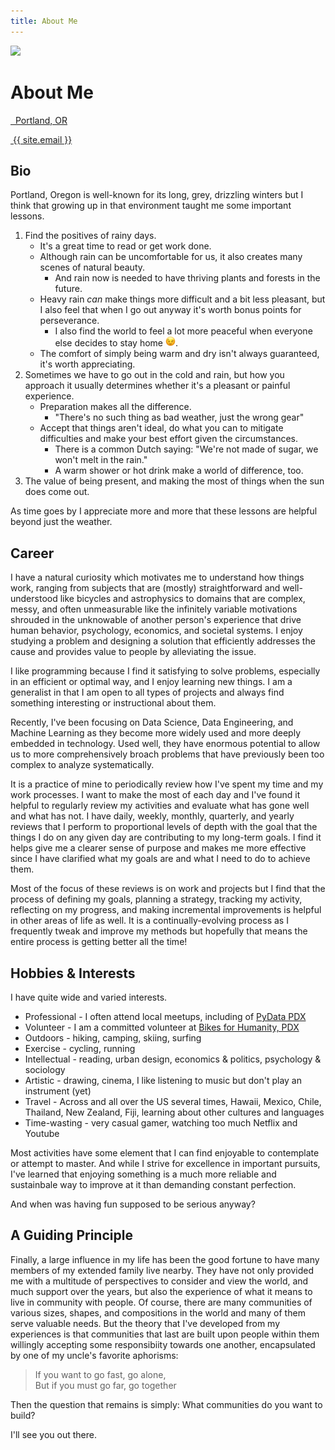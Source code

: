 ```yaml
---
title: About Me
---
```

<!-- <div class="container"> -->
<div class="container">
  <div class="row">
    <div class="user-card">
      <div class="row">
        <!-- <div class="card col-md-3"> -->
        <div class="card col-md-4">
          <img src="{{ site.baseurl }}/assets/images/profile_pic.JPG">
        </div>
        <!-- <div class="col-md-9"> -->
        <div class="col-md-8">
          <h1>About Me</h1>
          <p>
           <!-- <a style="color: #999; border-bottom: none"  -->
           <a style="color: inherit; border-bottom: none" 
             href="https://www.google.com/maps/place/Portland,+OR" 
             target="_blank">
             <!-- <i class="fa fa-map-marker"></i>&nbsp;&nbsp;{{ site.location }} -->
             <i class="fa fa-map-marker"></i>&nbsp;&nbsp;Portland, OR
           </a>
          </p>
          <p>
           <!-- <a style="color: #999; border-bottom: none"  -->
           <a style="color: inherit; border-bottom: none" 
             href="mailto: {{ site.email }}" 
             target="_blank">
             <i class="fa fa-envelope-o"></i>&nbsp;{{ site.email }}
           </a>
          </p>
        </div>
      </div>
    </div>
  </div>
</div>
<!-- </div> -->

## Bio
Portland, Oregon is well-known for its long, grey, drizzling winters but I think
that growing up in that environment taught me some important lessons.

<!--
  1. How to find the positives of rainy days
    - it's a great time to read or get work done
    - rain now means thriving plants and forests to come
    - the comfort of simply being warm and dry isn't always guaranteed, it's worth
      appreciating

  (In a form of climate-related Stockholm Syndrome, one can actually grow to
    *like* the rain ::mind-blown:: ::confused face::)
  2. Sometimes we have to go out in poor weather, when that happens you have a few
  options:
    - Be prepared, most hikers know: "There's no such thing as bad weather, just the wrong gear"
    - Accept that things aren't ideal, move on, and do what you can
     - the Dutch have articulated, "We're not made of sugar, we won't melt in the rain"
      - (a warm shower and a hot drink at the end of the day make a world of difference, too)
  3. The value of being present and making the most things when the sun does come out. 
-->

<ol>
  <li> <!--- ol 1 -->
    Find the positives of rainy days.
    <ul>
      <li>It's a great time to read or get work done.</li>
      <li>
        Although rain can be uncomfortable for us, it also creates many scenes of
        natural beauty.
        <ul>
          <li>And rain now is needed to have thriving plants and forests in the future.</li>
        </ul>
      </li>
      <li>
        Heavy rain <em>can</em> make things more difficult and a bit less pleasant, 
        but I also feel that when I go out anyway it's worth bonus points for perseverance.
        <ul>
          <li>
            I also find the world to feel a lot more peaceful when everyone else decides to stay home
            <img class="image" src="/assets/images/winking.png" width="16" height="16">.
          </li>
        </ul>
      </li>
      <li>The comfort of simply being warm and dry isn't always guaranteed, it's worth appreciating.</li>
    </ul>
<!--
    (In a form of climate-related Stockholm Syndrome, one can actually grow to
    <em>like</em> the rain 🤯 )   
--><!-- &#129327; -->
  </li> <!--- ol 1 -->
  <li> <!--- ol 2 -->
    Sometimes we have to go out in the cold and rain, but how you approach it
    usually determines whether it's a pleasant or painful experience.
    <ul>
      <li>Preparation makes all the difference. 
        <ul>
          <li>"There's no such thing as bad weather, just the wrong gear"</li>
        </ul>
      </li>
      <li>Accept that things aren't ideal, do what you can to mitigate difficulties and make your best effort given the circumstances.
        <ul>
          <li>There is a common Dutch saying: "We're not made of sugar, we won't melt in the rain."</li>
          <li>A warm shower or hot drink make a world of difference, too.</li>
        </ul>
      </li>
    </ul>
  </li> <!--- ol 2 -->
  <li> <!--- ol 3 -->
    The value of being present, and making the most of things when the sun does come out. 
  </li> <!--- ol 3 -->
</ol>

As time goes by I appreciate more and more that these lessons are helpful beyond
just the weather.

## Career
I have a natural curiosity which motivates me to understand how things work,
ranging from subjects that are (mostly) straightforward and well-understood
like bicycles and astrophysics
to domains that are complex, messy, and often unmeasurable
like the
infinitely variable motivations shrouded
in the unknowable of another person's experience that drive
human behavior, psychology, economics, and societal systems.
I enjoy studying a problem and designing a solution that
efficiently addresses the cause and provides value to people by alleviating the
issue.

I like programming because I find it satisfying to solve problems, especially in
an efficient or optimal way, and I enjoy learning new things. I am a generalist
in that I am open to all types of projects and always find something interesting
or instructional about them.

Recently, I've been focusing on Data Science, Data Engineering, and Machine Learning
as they become more widely used and more deeply embedded in technology. Used well,
they have enormous potential to 
allow us to more comprehensively broach problems that have previously been too complex to
analyze systematically.

It is a practice of mine to periodically review how I've spent my time and my work processes.
I want to make the most of each day and I've found it helpful to regularly
review my activities and evaluate what has gone well and what has not. I have
daily, weekly, monthly, quarterly, and yearly reviews that I perform to
proportional levels of depth with the goal that the things I do on any given day
are contributing to my long-term goals. I find it helps give me a clearer sense
of purpose and makes me more effective since I have clarified what my goals are
and what I need to do to achieve them.

Most of the focus of these reviews is on work and projects
but I find that the process of defining my goals, planning a strategy, tracking my activity,
reflecting on my progress, and making incremental improvements is helpful in other
areas of life as well. It is a continually-evolving process as I frequently
tweak and improve my methods but hopefully that means the entire process is
getting better all the time!

## Hobbies & Interests
I have quite wide and varied interests.
- Professional - I often attend local meetups, including of <a href="https://pdx.pydata.org">PyData PDX</a>
- Volunteer - I am a committed volunteer at <a href="https://b4hpdx.org">Bikes for Humanity, PDX</a>
- Outdoors - hiking, camping, skiing, surfing
- Exercise - cycling, running
- Intellectual - reading, urban design, economics & politics, psychology &
  sociology
- Artistic - drawing, cinema, I like listening to music but don't play an
instrument (yet)
- Travel - Across and all over the US several times, Hawaii, Mexico, Chile, Thailand, New
Zealand, Fiji, learning about other cultures and languages
- Time-wasting - very casual gamer, watching too much Netflix and Youtube

Most activities have some element that I can find enjoyable to contemplate or
attempt to master. And while I strive for excellence in important pursuits, I've
learned that enjoying something is a much more reliable and sustainbale way to
improve at it than demanding constant perfection.

And when was having fun supposed to be serious anyway?

## A Guiding Principle
Finally, a large influence in my life has been the good fortune to have many
members of my extended family live nearby. They have not only provided me with a
multitude of perspectives to consider and view the world, and much support over
the years, but also the experience of what it means to live in community with
people. Of course, there are many communities of various sizes, shapes, and
compositions in the world and many of them serve valuable needs. But the theory
that I've developed from my experiences is that communities that last are built
upon people within them willingly accepting some responsibiity towards one
another, encapsulated by one of my uncle's favorite aphorisms:

> If you want to go fast, go alone,<br>
> But if you must go far, go together

Then the question that remains is simply: What communities do you want to build?

I'll see you out there.

